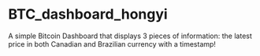 BTC_dashboard_hongyi
====================

A simple Bitcoin Dashboard that displays 3 pieces of information: the latest price in both Canadian and Brazilian currency with a timestamp!

